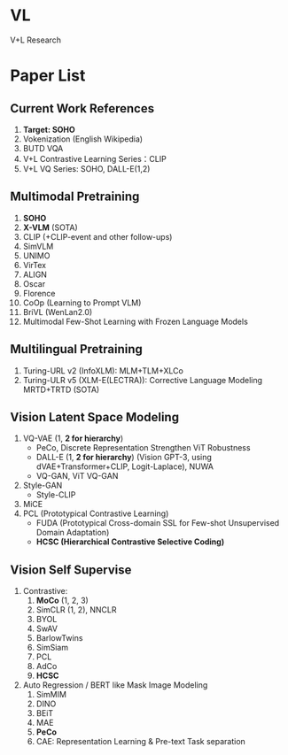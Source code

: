 # VL
V+L Research

# Paper List

## Current Work References
1. **Target: SOHO**
2. Vokenization (English Wikipedia)
3. BUTD VQA
4. V+L Contrastive Learning Series：CLIP
5. V+L VQ Series: SOHO, DALL-E(1,2)

## Multimodal Pretraining
1. **SOHO** 
2. **X-VLM** (SOTA)
3. CLIP (+CLIP-event and other follow-ups)
4. SimVLM
5. UNIMO 
6. VirTex
7. ALIGN 
8. Oscar 
9. Florence
10. CoOp (Learning to Prompt VLM)
11. BriVL (WenLan2.0)
12. Multimodal Few-Shot Learning with Frozen Language Models 

## Multilingual Pretraining 
1. Turing-URL v2 (InfoXLM): MLM+TLM+XLCo
2. Turing-ULR v5 (XLM-E(LECTRA)): Corrective Language Modeling MRTD+TRTD (SOTA)
  
## Vision Latent Space Modeling
1. VQ-VAE (1, **2 for hierarchy**)
	* PeCo, Discrete Representation Strengthen ViT Robustness
	* DALL-E (1, **2 for hierarchy**) (Vision GPT-3, using dVAE+Transformer+CLIP, Logit-Laplace), NUWA
	* VQ-GAN, ViT VQ-GAN
2. Style-GAN 
	* Style-CLIP
4. MiCE
5. PCL (Prototypical Contrastive Learning)
	* FUDA (Prototypical Cross-domain SSL for Few-shot Unsupervised Domain Adaptation) 
	* **HCSC (Hierarchical Contrastive Selective Coding)**
 
 ## Vision Self Supervise 
1. Contrastive:
	1. **MoCo** (1, 2, 3)
	2. SimCLR (1, 2), NNCLR
	3. BYOL
	4. SwAV
	5. BarlowTwins
	6. SimSiam
	7. PCL
	8. AdCo
	9. **HCSC**
2. Auto Regression / BERT like Mask Image Modeling
	1. SimMIM
	2. DINO
	3. BEiT
	4. MAE
	5. **PeCo**
	6. CAE: Representation Learning & Pre-text Task separation
